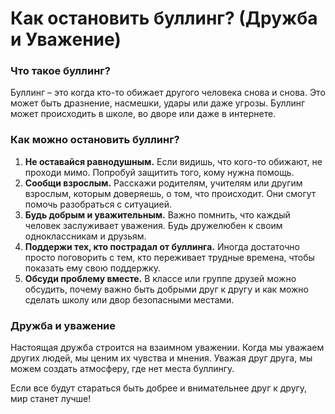 # Как остановить буллинг? (Дружба и Уважение)

### Что такое буллинг?
Буллинг – это когда кто-то обижает другого человека снова и снова. Это может быть дразнение, насмешки, удары или даже угрозы. Буллинг может происходить в школе, во дворе или даже в интернете.

### Как можно остановить буллинг?
1. **Не оставайся равнодушным.** Если видишь, что кого-то обижают, не проходи мимо. Попробуй защитить того, кому нужна помощь.
2. **Сообщи взрослым.** Расскажи родителям, учителям или другим взрослым, которым доверяешь, о том, что происходит. Они смогут помочь разобраться с ситуацией.
3. **Будь добрым и уважительным.** Важно помнить, что каждый человек заслуживает уважения. Будь дружелюбен к своим одноклассникам и друзьям.
4. **Поддержи тех, кто пострадал от буллинга.** Иногда достаточно просто поговорить с тем, кто переживает трудные времена, чтобы показать ему свою поддержку.
5. **Обсуди проблему вместе.** В классе или группе друзей можно обсудить, почему важно быть добрыми друг к другу и как можно сделать школу или двор безопасными местами.

### Дружба и уважение
Настоящая дружба строится на взаимном уважении. Когда мы уважаем других людей, мы ценим их чувства и мнения. Уважая друг друга, мы можем создать атмосферу, где нет места буллингу. 

Если все будут стараться быть добрее и внимательнее друг к другу, мир станет лучше!